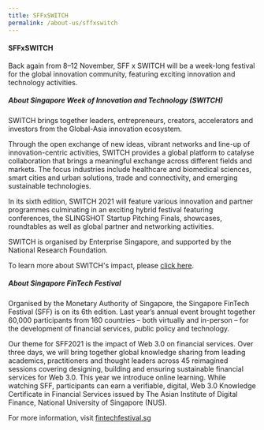 ```yaml
---
title: SFFxSWITCH
permalink: /about-us/sffxswitch
---
```


#### SFFxSWITCH
Back again from 8–12 November, SFF x SWITCH will be a week-long festival for the global innovation community, featuring exciting innovation and technology activities.

##### About Singapore Week of Innovation and Technology (SWITCH)
SWITCH brings together leaders, entrepreneurs, creators, accelerators and investors from the Global-Asia innovation ecosystem.

Through the open exchange of new ideas, vibrant networks and line-up of innovation-centric activities, SWITCH provides a global platform to catalyse collaboration that brings a meaningful exchange across different fields and markets. The focus industries include healthcare and biomedical sciences, smart cities and urban solutions, trade and connectivity, and emerging sustainable technologies.

In its sixth edition, SWITCH 2021 will feature various innovation and partner programmes culminating in an exciting hybrid festival featuring conferences, the SLINGSHOT Startup Pitching Finals, showcases, roundtables as well as global partner and networking activities.

SWITCH is organised by Enterprise Singapore, and supported by the National Research Foundation.

To learn more about SWITCH's impact, please [click here](/about-us/switch-2020).


##### About Singapore FinTech Festival
Organised by the Monetary Authority of Singapore, the Singapore FinTech Festival (SFF) is on its 6th edition. Last year’s annual event brought together 60,000 participants from 160 countries – both virtually and in-person – for the development of financial services, public policy and technology.

Our theme for SFF2021 is the impact of Web 3.0 on financial services. Over three days, we will bring together global knowledge sharing from leading academics, practitioners and thought leaders across 45 reimagined sessions covering designing, building and ensuring sustainable financial services for Web 3.0. This year we introduce online learning. While watching SFF, participants can earn a verifiable, digital, Web 3.0 Knowledge Certificate in Financial Services issued by The Asian Institute of Digital Finance, National University of Singapore (NUS).

For more information, visit [fintechfestival.sg](https://www.fintechfestival.sg)